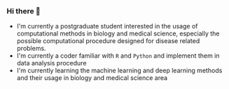 ### Hi there 👋

- I'm currently a postgraduate student interested in the usage of computational methods in biology and medical science, especially the possible computational procedure designed for disease related problems.
- I'm currently a coder familiar with `R` and `Python` and implement them in data analysis procedure
- I'm currently learning the machine learning and deep learning methods and their usage in biology and medical science area

<!--
**Jihong-Tang/Jihong-Tang** is a ✨ _special_ ✨ repository because its `README.md` (this file) appears on your GitHub profile.

Here are some ideas to get you started:

- 🔭 I’m currently working on ...
- 🌱 I’m currently learning ...
- 👯 I’m looking to collaborate on ...
- 🤔 I’m looking for help with ...
- 💬 Ask me about ...
- 📫 How to reach me: ...
- 😄 Pronouns: ...
- ⚡ Fun fact: ...
-->
